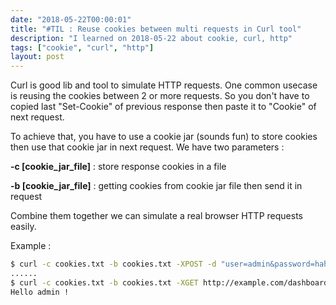 ```yaml
---
date: "2018-05-22T00:00:01"
title: "#TIL : Reuse cookies between multi requests in Curl tool"
description: "I learned on 2018-05-22 about cookie, curl, http"
tags: ["cookie", "curl", "http"]
layout: post
---
```



Curl is good lib and tool to simulate HTTP requests. One common usecase is reusing the cookies between 2 or more requests. So you don't have to copied last "Set-Cookie" of previous response then paste it to "Cookie" of next request.

To achieve that, you have to use a cookie jar (sounds fun) to store cookies then use that cookie jar in next request. We have two parameters :

**-c [cookie_jar_file]** : store response cookies in a file

**-b [cookie_jar_file]** : getting cookies from cookie jar file then send it in request

Combine them together we can simulate a real browser HTTP requests easily.

Example :

```bash
$ curl -c cookies.txt -b cookies.txt -XPOST -d "user=admin&password=hahahehe" http://example.com/login
......
$ curl -c cookies.txt -b cookies.txt -XGET http://example.com/dashboard
Hello admin !
```
